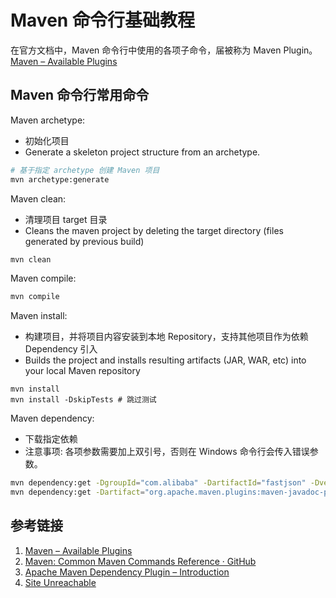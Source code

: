 # Maven 命令行基础教程

在官方文档中，Maven 命令行中使用的各项子命令，届被称为 Maven Plugin。
[Maven – Available Plugins](https://maven.apache.org/plugins/index.html)

## Maven 命令行常用命令


Maven archetype:
- 初始化项目
- Generate a skeleton project structure from an archetype.
```bash
# 基于指定 archetype 创建 Maven 项目
mvn archetype:generate
```

Maven clean:
- 清理项目 target 目录
- Cleans the maven project by deleting the target directory (files generated by previous build)
```bash
mvn clean
```

Maven compile:
```bash
mvn compile
```

Maven install:
- 构建项目，并将项目内容安装到本地 Repository，支持其他项目作为依赖 Dependency 引入
- Builds the project and installs resulting artifacts (JAR, WAR, etc) into your local Maven repository
```
mvn install
mvn install -DskipTests # 跳过测试
```

Maven dependency:
- 下载指定依赖
- 注意事项: 各项参数需要加上双引号，否则在 Windows 命令行会传入错误参数。
```bash
mvn dependency:get -DgroupId="com.alibaba" -DartifactId="fastjson" -Dversion="1.2.70"
mvn dependency:get -Dartifact="org.apache.maven.plugins:maven-javadoc-plugin:2.9.1"
```


## 参考链接

1. [Maven – Available Plugins](https://maven.apache.org/plugins/index.html)
2. [Maven: Common Maven Commands Reference · GitHub](https://gist.github.com/adojos/f51a3e908b0fe65340b4e99ce3bf3b8e)
3. [Apache Maven Dependency Plugin – Introduction](https://maven.apache.org/plugins/maven-dependency-plugin/index.html)
4. [Site Unreachable](https://maven.apache.org/archetype/maven-archetype-plugin/index.html)